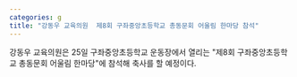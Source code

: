 ```yaml
---
categories: g
title: "강동우 교육의원  제8회 구좌중앙초등학교 총동문회 어울림 한마당 참석"
---
```

강동우 교육의원은 25일 구좌중앙초등학교 운동장에서 열리는 "제8회 구좌중앙초등학교 총동문회 어울림 한마당"에 참석해 축사를 할 예정이다.
